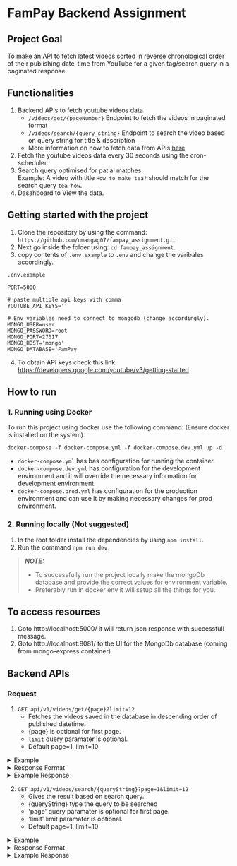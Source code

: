 # FamPay Backend Assignment

## Project Goal
To make an API to fetch latest videos sorted in reverse chronological order of their publishing date-time from YouTube for a given tag/search query in a paginated response.

## Functionalities
1. Backend APIs to fetch youtube videos data
    * `/videos/get/{pageNumber}` Endpoint to fetch the videos in paginated format
    * `/videos/search/{query_string}` Endpoint to search the video based on query string for title & description 
    * More information on how to fetch data from APIs [here](#apis)
 2. Fetch the youtube videos data every 30 seconds using the cron-scheduler.
 3. Search query optimised for patial matches.<br> Example:  A video with title `How to make tea?` should match for the search query `tea how`.
 4. Dasahboard to View the data.

## Getting started with the project

1. Clone the repository by using the command: `https://github.com/umangag07/fampay_assignment.git`
2. Next go inside the folder using: `cd fampay_assignment`.
3. copy contents of `.env.example` to `.env` and change the varibales accordingly.
```
.env.example

PORT=5000

# paste multiple api keys with comma 
YOUTUBE_API_KEYS=''   

# Env variables need to connect to mongodb (change accordingly).
MONGO_USER=user
MONGO_PASSWORD=root
MONGO_PORT=27017
MONGO_HOST='mongo'
MONGO_DATABASE='FamPay

```
4. To obtain API keys check this link:  https://developers.google.com/youtube/v3/getting-started 

## How to run 

### 1. Running using Docker
To run this project using docker use the following command: (Ensure docker is installed on the system).

```
docker-compose -f docker-compose.yml -f docker-compose.dev.yml up -d

```
   * `docker-compose.yml` has bas configuration for running the container.
   * `docker-compose.dev.yml` has configuration for the development environment and it will override the necessary information for development environment.
   * `docker-compose.prod.yml`  has configuration for the production environment and can use it by making necessary changes for prod environment.

### 2. Running locally (Not suggested)

1. In the root folder install the dependencies by using `npm install`.
2. Run the command `npm run dev.`
> **_NOTE:_**   
> * To successfully run the project locally make the mongoDb database and provide the correct values for environment variable.
> * Preferably run in docker env it will setup all the things for you.
    
 ## To access resources  
 
 1. Goto http://localhost:5000/ it will return json response with successfull message.
 2. Goto http://localhost:8081/ to the UI for the MongoDb database (coming from mongo-express container)


## <a name="apis"></a>Backend APIs

### Request
1. `GET api/v1/videos/get/{page}?limit=12` 
    * Fetches the videos saved in the database in descending order of published datetime.
    * {page} is optional for first page.
    * `limit` query paramater is optional.
    * Default page=1, limit=10

<details>
<summary>Example</summary>
<pre>
Example: http://localhost:5000/api/v1/videos/get/3?limit=12
<pre>
</details>
<details>
<summary>Response Format</summary>
<pre>
{
   "message": "success",
   "totalPages": no_of_totalPages,
   "currentPage": current_page,
   "responseLength": data_length_currentPage,
   "data":[]
}
<pre>
</details>
<details>
<summary>Example Response</summary>
<pre>
{
   "message": "success",
   "totalPages": 5,
   "currentPage": 1,
   "responseLength": 10,
   "data":[
     {
            "thumbnails": {
                "default": {
                    "url": "https://i.ytimg.com/vi/eetMjE4Ou0c/default.jpg",
                    "width": 120,
                    "height": 90
                },
                "medium": {
                    "url": "https://i.ytimg.com/vi/eetMjE4Ou0c/mqdefault.jpg",
                    "width": 320,
                    "height": 180
                },
                "high": {
                    "url": "https://i.ytimg.com/vi/eetMjE4Ou0c/hqdefault.jpg",
                    "width": 480,
                    "height": 360
                }
            },
            "_id": "6306049352fcf598bed1f9e8",
            "title": "The Myth of South America",
            "description": "Try The Athletic for FREE for 30 days: https://theathletic.com/tifofootball South America has produced some of the greatest ever ...",
            "videoId": "eetMjE4Ou0c",
            "channelId": "UCGYYNGmyhZ_kwBF_lqqXdAQ",
            "channelTitle": "Tifo Football",
            "publishedAt": "2022-08-24T06:00:08.000Z",
            "publishTime": "2022-08-24T06:00:08.000Z",
            "createdAt": "2022-08-24T10:59:31.728Z",
            "updatedAt": "2022-08-24T10:59:31.728Z",
            "__v": 0
        },...
   ]
}
<pre>
</details>

2. `GET api/v1/videos/search/{queryString}?page=1&limit=12` 
    * Gives the result based on search query.
    * {queryString} type the query to be searched
    * 'page' query paramater is optional for first page.
    * 'limit' limit paramater is optional.
    * Default page=1, limit=10

<details>
<summary>Example</summary>
<pre>
http://localhost:5000/api/v1/videos/search/football?page=1&limit=1
<pre>
</details>
<details>
<summary>Response Format</summary>
<pre>
{
   "message": "success",
   "totalPages": no_of_totalPages,
   "currentPage": current_page,
   "responseLength": data_length_currentPage,
   "data":[]
}
<pre>
</details>
<details>
<summary>Example Response</summary>
<pre>
{
   "message": "success",
   "totalPages": 5,
   "currentPage": 1,
   "responseLength": 10,
   "data":[
     {
            "thumbnails": {
                "default": {
                    "url": "https://i.ytimg.com/vi/eetMjE4Ou0c/default.jpg",
                    "width": 120,
                    "height": 90
                },
                "medium": {
                    "url": "https://i.ytimg.com/vi/eetMjE4Ou0c/mqdefault.jpg",
                    "width": 320,
                    "height": 180
                },
                "high": {
                    "url": "https://i.ytimg.com/vi/eetMjE4Ou0c/hqdefault.jpg",
                    "width": 480,
                    "height": 360
                }
            },
            "_id": "6306049352fcf598bed1f9e8",
            "title": "The Myth of South America",
            "description": "Try The Athletic for FREE for 30 days: https://theathletic.com/tifofootball South America has produced some of the greatest ever ...",
            "videoId": "eetMjE4Ou0c",
            "channelId": "UCGYYNGmyhZ_kwBF_lqqXdAQ",
            "channelTitle": "Tifo Football",
            "publishedAt": "2022-08-24T06:00:08.000Z",
            "publishTime": "2022-08-24T06:00:08.000Z",
            "createdAt": "2022-08-24T10:59:31.728Z",
            "updatedAt": "2022-08-24T10:59:31.728Z",
            "__v": 0
        },...
   ]
}
<pre>
</details>
    
